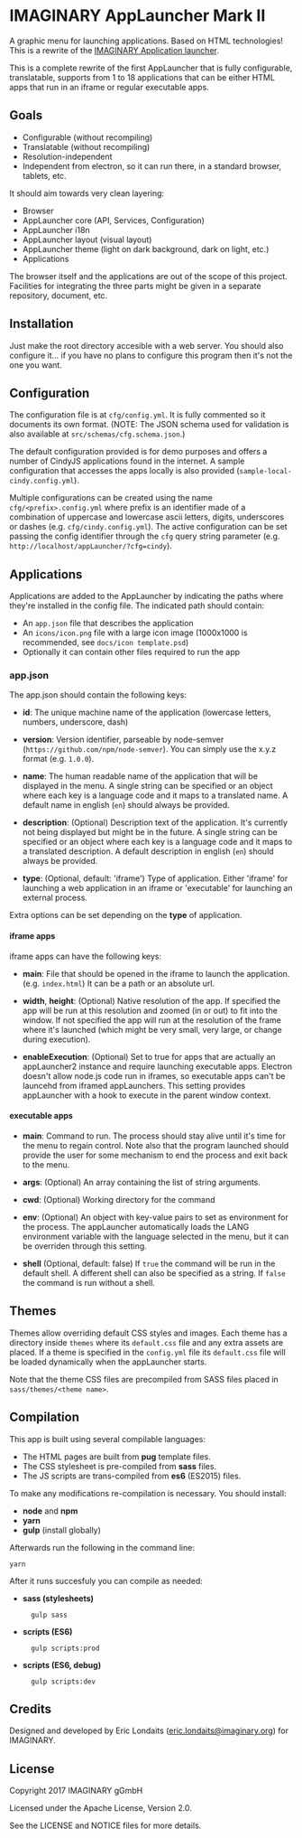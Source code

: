 # IMAGINARY AppLauncher Mark II

A graphic menu for launching applications. Based on HTML technologies! This is a rewrite of the 
[IMAGINARY Application launcher](https://github.com/IMAGINARY/applauncher).

This is a complete rewrite of the first AppLauncher that is fully configurable, translatable, 
supports from 1 to 18 applications that can be either HTML apps that run in an iframe or regular 
executable apps.

## Goals

- Configurable (without recompiling)
- Translatable (without recompiling)
- Resolution-independent
- Independent from electron, so it can run there, in a standard browser, tablets, etc.
 
It should aim towards very clean layering:

- Browser
- AppLauncher core (API, Services, Configuration)
- AppLauncher i18n
- AppLauncher layout (visual layout)
- AppLauncher theme (light on dark background, dark on light, etc.)
- Applications

The browser itself and the applications are out of the scope of this project. Facilities for integrating the three
parts might be given in a separate repository, document, etc.

## Installation

Just make the root directory accesible with a web server. You should also configure it... if you have no plans
to configure this program then it's not the one you want.  

## Configuration

The configuration file is at `cfg/config.yml`. It is fully commented so it documents its own format. (NOTE:
The JSON schema used for validation is also available at `src/schemas/cfg.schema.json`.)

The default configuration provided is for demo purposes and offers a number of CindyJS applications found
in the internet. A sample configuration that accesses the apps locally is also provided 
(`sample-local-cindy.config.yml`).

Multiple configurations can be created using the name `cfg/<prefix>.config.yml` where prefix is an identifier
made of a combination of uppercase and lowercase ascii letters, digits, underscores or dashes (e.g. 
`cfg/cindy.config.yml`). The active configuration can be set passing the config identifier through the `cfg` 
query string parameter (e.g. `http://localhost/appLauncher/?cfg=cindy`).

## Applications

Applications are added to the AppLauncher by indicating the paths where they're installed in the config file.
The indicated path should contain:

- An `app.json` file that describes the application
- An `icons/icon.png` file with a large icon image (1000x1000 is recommended, see `docs/icon template.psd`)
- Optionally it can contain other files required to run the app
  
### app.json

The app.json should contain the following keys:

- **id**: The unique machine name of the application (lowercase letters, numbers, underscore, dash)

- **version**: Version identifier, parseable by node-semver (`https://github.com/npm/node-semver`). You can 
simply use the x.y.z format (e.g. `1.0.0`).

- **name**: The human readable name of the application that will be displayed in the menu. A single string
can be specified or an object where each key is a language code and it maps to a translated name. A default
name in english (`en`) should always be provided. 

- **description**: (Optional) Description text of the application. It's currently not being displayed but might be in the
future. A single string can be specified or an object where each key is a language code and it maps to a
translated description. A default description in english (`en`) should always be provided. 

- **type**: (Optional, default: 'iframe') Type of application. Either 'iframe' for launching a web application in
an iframe or 'executable' for launching an external process. 
 
Extra options can be set depending on the **type** of application.

#### iframe apps

iframe apps can have the following keys:

- **main**: File that should be opened in the iframe to launch the application. (e.g. `index.html`) 
It can be a path or an absolute url.

- **width**, **height**: (Optional) Native resolution of the app. If specified the app will be run at this 
resolution and zoomed (in or out) to fit into the window. If not specified the app will run at the resolution
of the frame where it's launched (which might be very small, very large, or change during execution).

- **enableExecution**: (Optional) Set to true for apps that are actually an appLauncher2 instance and require
launching executable apps. Electron doesn't allow node.js code run in iframes, so executable apps can't be
launcehd from iframed appLaunchers. This setting provides appLauncher with a hook to execute in the parent
window context.

#### executable apps

- **main**: Command to run. The process should stay alive until it's time for the menu to regain control.
Note also that the program launched should provide the user for some mechanism to end the process and exit 
back to the menu.

- **args**: (Optional) An array containing the list of string arguments.

- **cwd**: (Optional) Working directory for the command

- **env**: (Optional) An object with key-value pairs to set as environment for the process. The appLauncher
automatically loads the LANG environment variable with the language selected in the menu, but it can be overriden
through this setting. 

- **shell** (Optional, default: false) If `true` the command will be run in the default shell. 
A different shell can also be specified as a string. If `false` the command is run without a shell.

## Themes

Themes allow overriding default CSS styles and images. Each theme has a directory inside `themes` where its
`default.css` file and any extra assets are placed. If a theme is specified in the `config.yml` file its 
`default.css` file will be loaded dynamically when the appLauncher starts.

Note that the theme CSS files are precompiled from SASS files placed in `sass/themes/<theme name>`.

## Compilation

This app is built using several compilable languages:

- The HTML pages are built from **pug** template files.
- The CSS stylesheet is pre-compiled from **sass** files.
- The JS scripts are trans-compiled from **es6** (ES2015) files. 

To make any modifications re-compilation is necessary. You should install:

- **node** and **npm**
- **yarn**
- **gulp** (install globally)

Afterwards run the following in the command line:

```
yarn
```

After it runs succesfuly you can compile as needed:

- **sass (stylesheets)**
  ```
    gulp sass
  ```

- **scripts (ES6)**
  ```
    gulp scripts:prod
  ```
  
- **scripts (ES6, debug)**
  ```
    gulp scripts:dev
  ```

## Credits

Designed and developed by Eric Londaits (eric.londaits@imaginary.org) for IMAGINARY.

## License

Copyright 2017 IMAGINARY gGmbH

Licensed under the Apache License, Version 2.0.

See the LICENSE and NOTICE files for more details.